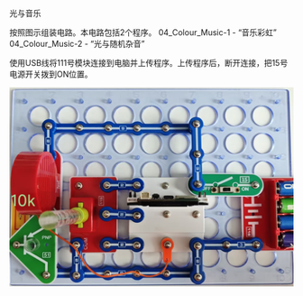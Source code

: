 光与音乐

按照图示组装电路。本电路包括2个程序。
04_Colour_Music-1 - “音乐彩虹”
04_Colour_Music-2 - “光与随机杂音”

使用USB线将111号模块连接到电脑并上传程序。上传程序后，断开连接，把15号电源开关拨到ON位置。

![](066p1.jpg)
